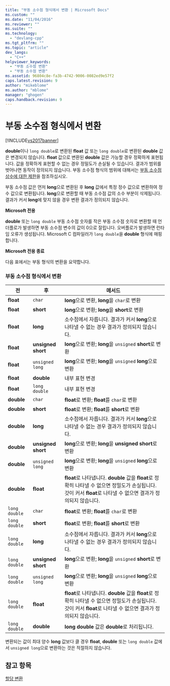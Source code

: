 ```yaml
---
title: "부동 소수점 형식에서 변환 | Microsoft Docs"
ms.custom: ""
ms.date: "11/04/2016"
ms.reviewer: ""
ms.suite: ""
ms.technology: 
  - "devlang-cpp"
ms.tgt_pltfrm: ""
ms.topic: "article"
dev_langs: 
  - "C++"
helpviewer_keywords: 
  - "부동 소수점 변환"
  - "부동 소수점 변환"
ms.assetid: 96804c8e-fa3b-4742-9006-0082ed9e57f2
caps.latest.revision: 9
author: "mikeblome"
ms.author: "mblome"
manager: "ghogen"
caps.handback.revision: 9
---
```

# 부동 소수점 형식에서 변환
[!INCLUDE[vs2017banner](../assembler/inline/includes/vs2017banner.md)]

**double**이나 `long double`로 변환된 **float** 값 또는 `long double`로 변환된 **double** 값은 변경되지 않습니다.  **float** 값으로 변환된 **double** 값은 가능할 경우 정확하게 표현됩니다.  값을 정확하게 표현할 수 없는 경우 정밀도가 손실될 수 있습니다.  결과가 범위를 벗어나면 동작이 정의되지 않습니다.  부동 소수점 형식의 범위에 대해서는 [부동 소수점 상수에 대한 제한](../c-language/limits-on-floating-point-constants.md)을 참조하십시오.  
  
 부동 소수점 값은 먼저 **long**으로 변환된 후 **long** 값에서 특정 정수 값으로 변환하여 정수 값으로 변환됩니다.  **long**으로 변환할 때 부동 소수점 값의 소수 부분이 삭제됩니다.  결과가 커서 **long**에 맞지 않을 경우 변환 결과가 정의되지 않습니다.  
  
 **Microsoft 전용**  
  
 **double** 또는 `long double` 부동 소수점 숫자를 작은 부동 소수점 숫자로 변환할 때 언더플로가 발생하면 부동 소수점 변수의 값이 0으로 잘립니다.  오버플로가 발생하면 런타임 오류가 생성됩니다.  Microsoft C 컴파일러가 `long double`을 **double** 형식에 매핑합니다.  
  
 **Microsoft 전용 종료**  
  
 다음 표에서는 부동 형식의 변환을 요약합니다.  
  
### 부동 소수점 형식에서 변환  
  
|전|후|메서드|  
|-------|-------|---------|  
|**float**|`char`|**long**으로 변환, **long**을 `char`로 변환|  
|**float**|**short**|**long**으로 변환; **long**을 **short**로 변환|  
|**float**|**long**|소수점에서 자릅니다.  결과가 커서 **long**으로 나타낼 수 없는 경우 결과가 정의되지 않습니다.|  
|**float**|**unsigned short**|**long**으로 변환; **long**을 `unsigned` **short**로 변환|  
|**float**|`unsigned long`|**long**으로 변환; **long**을 `unsigned` **long**으로 변환|  
|**float**|**double**|내부 표현 변경|  
|**float**|`long double`|내부 표현 변경|  
|**double**|`char`|**float**로 변환; **float**를 `char`로 변환|  
|**double**|**short**|**float**로 변환; **float**를 **short**로 변환|  
|**double**|**long**|소수점에서 자릅니다.  결과가 커서 **long**으로 나타낼 수 없는 경우 결과가 정의되지 않습니다.|  
|**double**|**unsigned short**|**long**으로 변환; **long**을 **unsigned short**로 변환|  
|**double**|`unsigned long`|**long**으로 변환; **long**을 `unsigned` **long**으로 변환|  
|**double**|**float**|**float**로 나타냅니다.  **double** 값을 **float**로 정확히 나타낼 수 없으면 정밀도가 손실됩니다.  갓이 커서 **float**로 나타낼 수 없으면 결과가 정의되지 않습니다.|  
|`long double`|`char`|**float**로 변환; **float**를 `char`로 변환|  
|`long double`|**short**|**float**로 변환; **float**를 **short**로 변환|  
|`long double`|**long**|소수점에서 자릅니다.  결과가 커서 **long**으로 나타낼 수 없는 경우 결과가 정의되지 않습니다.|  
|`long double`|**unsigned short**|**long**으로 변환; **long**을 `unsigned` **short**로 변환|  
|`long double`|`unsigned long`|**long**으로 변환; **long**을 `unsigned` **long**으로 변환|  
|`long double`|**float**|**float**로 나타냅니다.  **double** 값을 **float**로 정확히 나타낼 수 없으면 정밀도가 손실됩니다.  갓이 커서 **float**로 나타낼 수 없으면 결과가 정의되지 않습니다.|  
|`long double`|**double**|**long double** 값은 **double**로 처리됩니다.|  
  
 변환되는 값이 최대 양수 **long** 값보다 클 경우 **float**, **double** 또는 `long double` 값에서 `unsigned long`으로 변환하는 것은 적절하지 않습니다.  
  
## 참고 항목  
 [할당 변환](../c-language/assignment-conversions.md)